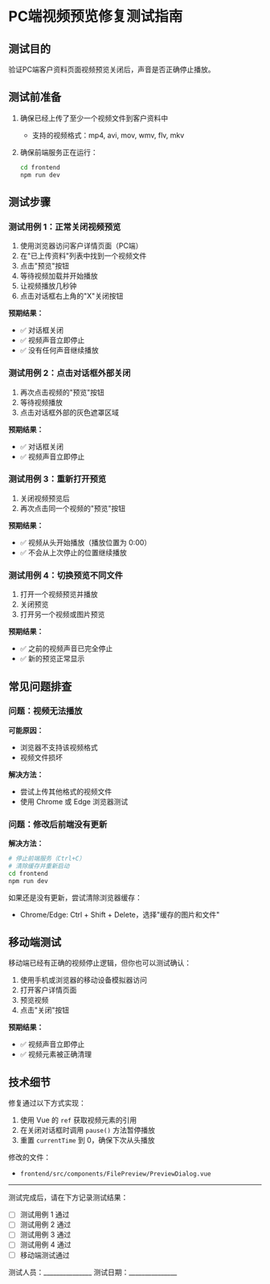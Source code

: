 # PC端视频预览修复测试指南

## 测试目的

验证PC端客户资料页面视频预览关闭后，声音是否正确停止播放。

## 测试前准备

1. 确保已经上传了至少一个视频文件到客户资料中
   - 支持的视频格式：mp4, avi, mov, wmv, flv, mkv

2. 确保前端服务正在运行：
   ```bash
   cd frontend
   npm run dev
   ```

## 测试步骤

### 测试用例 1：正常关闭视频预览

1. 使用浏览器访问客户详情页面（PC端）
2. 在"已上传资料"列表中找到一个视频文件
3. 点击"预览"按钮
4. 等待视频加载并开始播放
5. 让视频播放几秒钟
6. 点击对话框右上角的"X"关闭按钮

**预期结果：**
- ✅ 对话框关闭
- ✅ 视频声音立即停止
- ✅ 没有任何声音继续播放

### 测试用例 2：点击对话框外部关闭

1. 再次点击视频的"预览"按钮
2. 等待视频播放
3. 点击对话框外部的灰色遮罩区域

**预期结果：**
- ✅ 对话框关闭
- ✅ 视频声音立即停止

### 测试用例 3：重新打开预览

1. 关闭视频预览后
2. 再次点击同一个视频的"预览"按钮

**预期结果：**
- ✅ 视频从头开始播放（播放位置为 0:00）
- ✅ 不会从上次停止的位置继续播放

### 测试用例 4：切换预览不同文件

1. 打开一个视频预览并播放
2. 关闭预览
3. 打开另一个视频或图片预览

**预期结果：**
- ✅ 之前的视频声音已完全停止
- ✅ 新的预览正常显示

## 常见问题排查

### 问题：视频无法播放

**可能原因：**
- 浏览器不支持该视频格式
- 视频文件损坏

**解决方法：**
- 尝试上传其他格式的视频文件
- 使用 Chrome 或 Edge 浏览器测试

### 问题：修改后前端没有更新

**解决方法：**
```bash
# 停止前端服务（Ctrl+C）
# 清除缓存并重新启动
cd frontend
npm run dev
```

如果还是没有更新，尝试清除浏览器缓存：
- Chrome/Edge: Ctrl + Shift + Delete，选择"缓存的图片和文件"

## 移动端测试

移动端已经有正确的视频停止逻辑，但你也可以测试确认：

1. 使用手机或浏览器的移动设备模拟器访问
2. 打开客户详情页面
3. 预览视频
4. 点击"关闭"按钮

**预期结果：**
- ✅ 视频声音立即停止
- ✅ 视频元素被正确清理

## 技术细节

修复通过以下方式实现：
1. 使用 Vue 的 `ref` 获取视频元素的引用
2. 在关闭对话框时调用 `pause()` 方法暂停播放
3. 重置 `currentTime` 到 0，确保下次从头播放

修改的文件：
- `frontend/src/components/FilePreview/PreviewDialog.vue`

---

测试完成后，请在下方记录测试结果：

- [ ] 测试用例 1 通过
- [ ] 测试用例 2 通过
- [ ] 测试用例 3 通过
- [ ] 测试用例 4 通过
- [ ] 移动端测试通过

测试人员：_______________
测试日期：_______________

